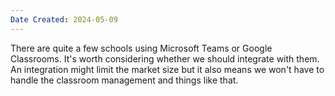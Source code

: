 ```yaml
---
Date Created: 2024-05-09
---
```


There are quite a few schools using Microsoft Teams or Google Classrooms. It's worth considering whether we should integrate with them. An integration might limit the market size but it also means we won't have to handle the classroom management and things like that. 